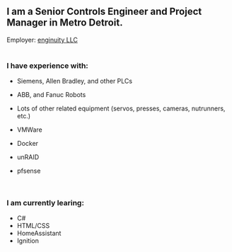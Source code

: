 ## I am a Senior Controls Engineer and Project Manager in Metro Detroit.

Employer: [enginuity LLC](https://eng-inuity.com)
<br><br>

### I have experience with:
  - Siemens, Allen Bradley, and other PLCs
  - ABB, and Fanuc Robots
  - Lots of other related equipment (servos, presses, cameras, nutrunners, etc.)
  - VMWare
  
  - Docker
  - unRAID
  - pfsense
<br>

### I am currently learing:
  - C#
  - HTML/CSS
  - HomeAssistant
  - Ignition
<br>

<!--
**the-sheehan/the-sheehan** is a ✨ _special_ ✨ repository because its `README.md` (this file) appears on your GitHub profile.

Here are some ideas to get you started:

- 🔭 I’m currently working on ...
- 🌱 I’m currently learning ...
- 👯 I’m looking to collaborate on ...
- 🤔 I’m looking for help with ...
- 💬 Ask me about ...
- 📫 How to reach me: ...
- 😄 Pronouns: ...
- ⚡ Fun fact: ...
-->
